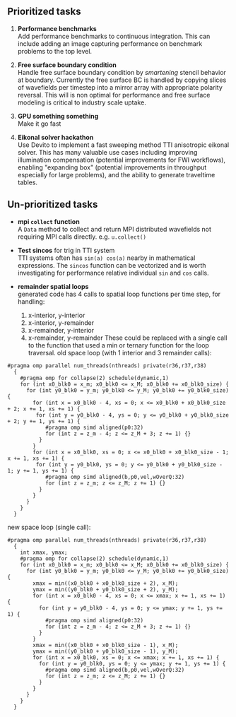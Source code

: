 ## Prioritized tasks 

1. **Performance benchmarks**
<br>Add performance benchmarks to continuous integration. This can include adding an image capturing performance on benchmark problems to the top level.

1. **Free surface boundary condition**
<br>Handle free surface boundary condition by *smartening* stencil behavior at boundary. Currently the free surface BC is handled by copying slices of wavefields per timestep into a mirror array with appropriate polarity reversal. This will is non optimal for performance and free surface modeling is critical to industry scale uptake. 

1. **GPU something something**
<br>Make it go fast

1. **Eikonal solver hackathon**
<br>Use Devito to implement a fast sweeping method TTI anisotropic eikonal solver. This has many valuable use cases including improving illumination compensation (potential improvements for FWI workflows), enabling "expanding box" (potential improvements in throughput especially for large problems), and the ability to generate traveltime tables.

## Un-prioritized tasks

* **mpi ```collect``` function**
<br>A ```Data``` method to collect and return MPI distributed wavefields not requiring MPI calls directly. e.g. ```u.collect()``` 

* **Test sincos** for trig in TTI system
<br>TTI systems often has ```sin(a) cos(a)``` nearby in mathematical expressions. The ```sincos``` function can be vectorized and is worth investigating for performance relative individual ```sin``` and ```cos``` calls.

* **remainder spatial loops**
<br> generated code has 4 calls to spatial loop functions per time step, for handling:
  1. x-interior, y-interior
  1. x-interior, y-remainder
  1. x-remainder, y-interior
  1. x-remainder, y-remainder
These could be replaced with a single call to the function that used a min or ternary function for the loop traversal.
old space loop (with 1 interior and 3 remainder calls):
```
#pragma omp parallel num_threads(nthreads) private(r36,r37,r38)
  {
    #pragma omp for collapse(2) schedule(dynamic,1)
    for (int x0_blk0 = x_m; x0_blk0 <= x_M; x0_blk0 += x0_blk0_size) {
      for (int y0_blk0 = y_m; y0_blk0 <= y_M; y0_blk0 += y0_blk0_size) {
        for (int x = x0_blk0 - 4, xs = 0; x <= x0_blk0 + x0_blk0_size + 2; x += 1, xs += 1) {
         for (int y = y0_blk0 - 4, ys = 0; y <= y0_blk0 + y0_blk0_size + 2; y += 1, ys += 1) {
            #pragma omp simd aligned(p0:32)
            for (int z = z_m - 4; z <= z_M + 3; z += 1) {}
          }
        }
        for (int x = x0_blk0, xs = 0; x <= x0_blk0 + x0_blk0_size - 1; x += 1, xs += 1) {
         for (int y = y0_blk0, ys = 0; y <= y0_blk0 + y0_blk0_size - 1; y += 1, ys += 1) {
            #pragma omp simd aligned(b,p0,vel,wOverQ:32)
            for (int z = z_m; z <= z_M; z += 1) {}
          }
        }
      }
    }
  }
```
new space loop (single call):
```
#pragma omp parallel num_threads(nthreads) private(r36,r37,r38)
  {
    int xmax, ymax;
    #pragma omp for collapse(2) schedule(dynamic,1)
    for (int x0_blk0 = x_m; x0_blk0 <= x_M; x0_blk0 += x0_blk0_size) {
      for (int y0_blk0 = y_m; y0_blk0 <= y_M; y0_blk0 += y0_blk0_size) {
        xmax = min((x0_blk0 + x0_blk0_size + 2), x_M);
        ymax = min((y0_blk0 + y0_blk0_size + 2), y_M);
        for (int x = x0_blk0 - 4, xs = 0; x <= xmax; x += 1, xs += 1) {
          for (int y = y0_blk0 - 4, ys = 0; y <= ymax; y += 1, ys += 1) {
            #pragma omp simd aligned(p0:32)
            for (int z = z_m - 4; z <= z_M + 3; z += 1) {}
          }
        }
        xmax = min((x0_blk0 + x0_blk0_size - 1), x_M);
        ymax = min((y0_blk0 + y0_blk0_size - 1), y_M);
        for (int x = x0_blk0, xs = 0; x <= xmax; x += 1, xs += 1) {
          for (int y = y0_blk0, ys = 0; y <= ymax; y += 1, ys += 1) {
            #pragma omp simd aligned(b,p0,vel,wOverQ:32)
            for (int z = z_m; z <= z_M; z += 1) {}
          }
        }
      }
    }
  }
```